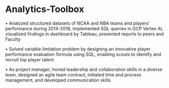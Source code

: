 # Analytics-Toolbox
•	Analyzed structured datasets of NCAA and NBA teams and players’ performance during 2014-2018, implemented SQL queries in GCP Vertex AI, visualized findings in dashboard by Tableau, presented reports to peers and Faculty

•	Solved variable limitation problem by designing an innovative player performance evaluation formula using SQL, enabling scouts to identify and recruit top player talent

•	As project manager, honed leadership and collaboration skills in a diverse team, designed an agile team contract, initiated time and process management, and developed communication skills
